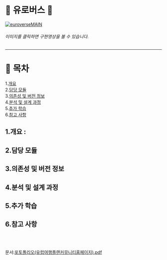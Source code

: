 # :trolleybus: 유로버스 :trolleybus:

[![euroverseMAIN](https://user-images.githubusercontent.com/57661883/77535422-ee1e1c80-6edd-11ea-8aad-bfdfd6ceaf36.png)](https://youtu.be/2Q8ZXSbwx8Q)
###### 이미지를 클릭하면 구현영상을 볼 수 있습니다.<br>
* * *
# :bookmark: 목차

1.[개요](https://github.com/zi-seong/euroverse/blob/master/README.md#1개요)<br>
2.[담당 모듈](https://github.com/zi-seong/euroverse/blob/master/README.md#2담당-모듈)<br>
3.[의존성 및 버전 정보](https://github.com/zi-seong/euroverse/blob/master/README.md#3의존성-및-버전-정보)<br>
4.[분석 및 설계 과정](https://github.com/zi-seong/euroverse/blob/master/README.md#4분석-및-설계-과정)<br>
5.[추가 학습](https://github.com/zi-seong/euroverse/blob/master/README.md#5추가-학습)<br>
6.[참고 사항](https://github.com/zi-seong/euroverse/blob/master/README.md#6참고-사항)<br>






## 1.개요 :

## 2.담당 모듈

## 3.의존성 및 버전 정보

## 4.분석 및 설계 과정

## 5.추가 학습

## 6.참고 사항



<br><br>




문서:[포토폴리오(유럽여행플랜커뮤니티홈페이지).pdf](https://github.com/zi-seong/euroverse/files/4543568/default.pdf)

